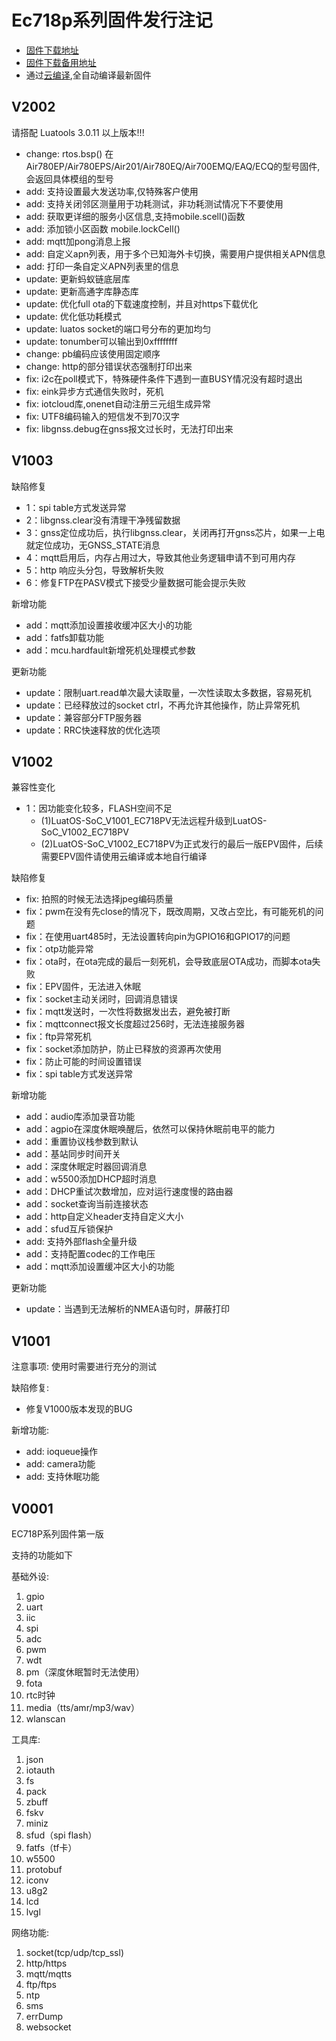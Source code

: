 # Ec718p系列固件发行注记

* [固件下载地址](https://gitee.com/openLuat/LuatOS/releases)
* [固件下载备用地址](https://pan.air32.cn/s/DJTr?path=%2F)
* 通过[云编译](https://wiki.luatos.com/develop/compile/Cloud_compilation.html),全自动编译最新固件

## V2002

请搭配 Luatools 3.0.11 以上版本!!!

* change: rtos.bsp() 在Air780EP/Air780EPS/Air201/Air780EQ/Air700EMQ/EAQ/ECQ的型号固件, 会返回具体模组的型号
* add: 支持设置最大发送功率,仅特殊客户使用
* add: 支持关闭邻区测量用于功耗测试，非功耗测试情况下不要使用
* add: 获取更详细的服务小区信息,支持mobile.scell()函数
* add: 添加锁小区函数 mobile.lockCell()
* add: mqtt加pong消息上报
* add: 自定义apn列表，用于多个已知海外卡切换，需要用户提供相关APN信息
* add: 打印一条自定义APN列表里的信息
* update: 更新蚂蚁链底层库
* update: 更新高通字库静态库
* update: 优化full ota的下载速度控制，并且对https下载优化
* update: 优化低功耗模式
* update: luatos socket的端口号分布的更加均匀
* update: tonumber可以输出到0xffffffff
* change: pb编码应该使用固定顺序
* change: http的部分错误状态强制打印出来
* fix: i2c在poll模式下，特殊硬件条件下遇到一直BUSY情况没有超时退出
* fix: eink异步方式通信失败时，死机
* fix: iotcloud库,onenet自动注册三元组生成异常
* fix: UTF8编码输入的短信发不到70汉字
* fix: libgnss.debug在gnss报文过长时，无法打印出来

## V1003

缺陷修复

* 1：spi table方式发送异常
* 2：libgnss.clear没有清理干净残留数据
* 3：gnss定位成功后，执行libgnss.clear，关闭再打开gnss芯片，如果一上电就定位成功，无GNSS_STATE消息
* 4：mqtt启用后，内存占用过大，导致其他业务逻辑申请不到可用内存
* 5：http 响应头分包，导致解析失败
* 6：修复FTP在PASV模式下接受少量数据可能会提示失败


新增功能

* add：mqtt添加设置接收缓冲区大小的功能
* add：fatfs卸载功能
* add：mcu.hardfault新增死机处理模式参数

更新功能

* update：限制uart.read单次最大读取量，一次性读取太多数据，容易死机
* update：已经释放过的socket ctrl，不再允许其他操作，防止异常死机
* update：兼容部分FTP服务器
* update：RRC快速释放的优化选项

## V1002
兼容性变化
* 1：因功能变化较多，FLASH空间不足
    * (1)LuatOS-SoC_V1001_EC718PV无法远程升级到LuatOS-SoC_V1002_EC718PV
    * (2)LuatOS-SoC_V1002_EC718PV为正式发行的最后一版EPV固件，后续需要EPV固件请使用云编译或本地自行编译


缺陷修复
* fix: 拍照的时候无法选择jpeg编码质量
* fix：pwm在没有先close的情况下，既改周期，又改占空比，有可能死机的问题
* fix：在使用uart485时，无法设置转向pin为GPIO16和GPIO17的问题
* fix：otp功能异常
* fix：ota时，在ota完成的最后一刻死机，会导致底层OTA成功，而脚本ota失败
* fix：EPV固件，无法进入休眠
* fix：socket主动关闭时，回调消息错误
* fix：mqtt发送时，一次性将数据发出去，避免被打断
* fix：mqttconnect报文长度超过256时，无法连接服务器
* fix：ftp异常死机
* fix：socket添加防护，防止已释放的资源再次使用
* fix：防止可能的时间设置错误
* fix：spi table方式发送异常


新增功能
* add：audio库添加录音功能
* add：agpio在深度休眠唤醒后，依然可以保持休眠前电平的能力
* add：重置协议栈参数到默认
* add：基站同步时间开关
* add：深度休眠定时器回调消息
* add：w5500添加DHCP超时消息
* add：DHCP重试次数增加，应对运行速度慢的路由器
* add：socket查询当前连接状态
* add：http自定义header支持自定义大小
* add：sfud互斥锁保护
* add: 支持外部flash全量升级
* add：支持配置codec的工作电压
* add：mqtt添加设置缓冲区大小的功能

更新功能
* update：当遇到无法解析的NMEA语句时，屏蔽打印



## V1001

注意事项:
使用时需要进行充分的测试


缺陷修复:
* 修复V1000版本发现的BUG

新增功能:
* add: ioqueue操作
* add: camera功能
* add: 支持休眠功能


## V0001

EC718P系列固件第一版

支持的功能如下

基础外设:

1. gpio
2. uart
3. iic
4. spi
5. adc
6. pwm
7. wdt
8. pm（深度休眠暂时无法使用）
9. fota
10. rtc时钟
11. media（tts/amr/mp3/wav）
12. wlanscan

工具库:

1. json
2. iotauth
3. fs
4. pack
5. zbuff
7. fskv
8. miniz
9. sfud（spi flash）
10. fatfs（tf卡）
11. w5500
12. protobuf
13. iconv
14. u8g2
15. lcd
16. lvgl

网络功能:

1. socket(tcp/udp/tcp_ssl)
2. http/https
3. mqtt/mqtts
4. ftp/ftps
5. ntp
6. sms
7. errDump
8. websocket
